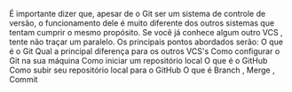 É importante dizer que, apesar de o Git ser um sistema de controle de versão, o funcionamento dele é muito diferente dos outros sistemas que tentam cumprir o mesmo propósito. Se você já conhece algum outro VCS , tente não traçar um paralelo.
Os principais pontos abordados serão:
O que é o Git 
Qual a principal diferença para os outros VCS's 
Como configurar o Git na sua máquina
Como iniciar um repositório local
O que é o GitHub 
Como subir seu repositório local para o GitHub 
O que é Branch , Merge , Commit 
